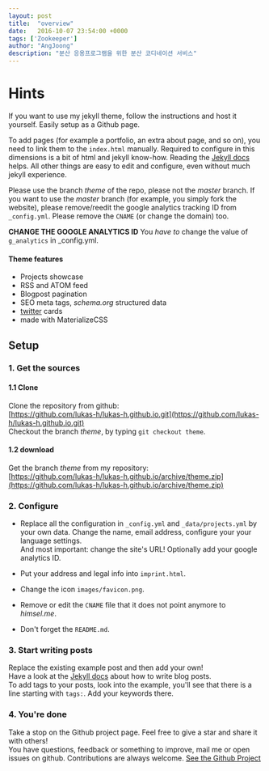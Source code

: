 ```yaml
---
layout: post
title:  "overview"
date:   2016-10-07 23:54:00 +0000
tags: ['Zookeeper']
author: "AngJoong"
description: "분산 응용프로그램을 위한 분산 코디네이션 서비스"
---
```





# Hints

If you want to use my jekyll theme, follow the instructions and host it yourself. Easily setup as a Github page.  

To add pages (for example a portfolio, an extra about page, and so on), you need to link them to the `index.html` manually. Required to configure in this dimensions is a bit of html and jekyll know-how. Reading the [Jekyll docs](http://jekyllrb.com/docs/pages/) helps. All other things are easy to edit and configure, even without much jekyll experience.  

Please use the branch *theme* of the repo, please not the *master* branch.
If you want to use the *master* branch (for example, you simply fork the website), please remove/reedit the google analytics tracking ID from `_config.yml`. Please remove the `CNAME` (or change the domain) too.

**CHANGE THE GOOGLE ANALYTICS ID**
You *have to* change the value of `g_analytics` in _config.yml.


#### Theme features  
- Projects showcase  
- RSS and ATOM feed  
- Blogpost pagination  
- SEO meta tags, *schema.org* structured data  
- [twitter](https://dev.twitter.com/cards/getting-started) cards  
- made with MaterializeCSS

## Setup

### 1. Get the sources

#### 1.1 Clone

Clone the repository from github:  
[https://github.com/lukas-h/lukas-h.github.io.git](https://github.com/lukas-h/lukas-h.github.io.git)  
Checkout the branch *theme*, by typing `git checkout theme`.

#### 1.2 download  
Get the branch *theme* from my repository:  
[https://github.com/lukas-h/lukas-h.github.io/archive/theme.zip](https://github.com/lukas-h/lukas-h.github.io/archive/theme.zip)  

### 2. Configure  
- Replace all the configuration in `_config.yml` and `_data/projects.yml` by your own data. Change the name, email address, configure your your language settings.  
And most important: change the site's URL! Optionally add your google analytics ID.

- Put your address and legal info into `imprint.html`.  

- Change the icon `images/favicon.png`.  

- Remove or edit the `CNAME` file that it does not point anymore to *himsel.me*.  

- Don't forget the `README.md`.  

### 3. Start writing posts  
Replace the existing example post and then add your own!  
Have a look at the [Jekyll docs](http://jekyllrb.com/docs/posts/)
about how to write blog posts.  
To add tags to your posts, look into the example, you'll see that there is
a line starting with `tags:`. Add your keywords there. 

### 4. You're done  
Take a stop on the Github project page. Feel free to give a star and share it with others!  
You have questions, feedback or something to improve, mail me or open issues on github. Contributions are always welcome.
[See the Github Project](https://github.com/lukas-h/lukas-h.github.io)  